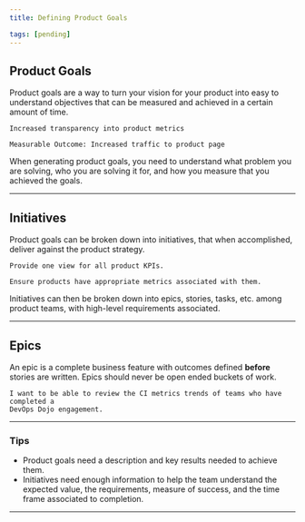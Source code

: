 ```yaml
---
title: Defining Product Goals

tags: [pending]
---
```


## Product Goals

Product goals are a way to turn your vision for your product into easy to
understand objectives that can be measured and achieved in a certain amount of time.

```gherkin
Increased transparency into product metrics

Measurable Outcome: Increased traffic to product page
```

When generating product goals, you need to understand what problem you are
solving, who you are solving it for, and how you measure that you achieved the goals.

---

## Initiatives

Product goals can be broken down into initiatives, that when accomplished,
deliver against the product strategy.

```gherkin
Provide one view for all product KPIs.
```

```gherkin
Ensure products have appropriate metrics associated with them.
```

Initiatives can then be broken down into epics, stories, tasks, etc. among
product teams, with high-level requirements associated.

---

## Epics

An epic is a complete business feature with outcomes defined **before**
stories are written. Epics should never be open ended buckets of work.

```gherkin
I want to be able to review the CI metrics trends of teams who have completed a
DevOps Dojo engagement.
```

---

### Tips

- Product goals need a description and key results needed to achieve
  them.
- Initiatives need enough information to help the team understand the expected
  value, the requirements, measure of success, and the time frame associated to completion.

---
